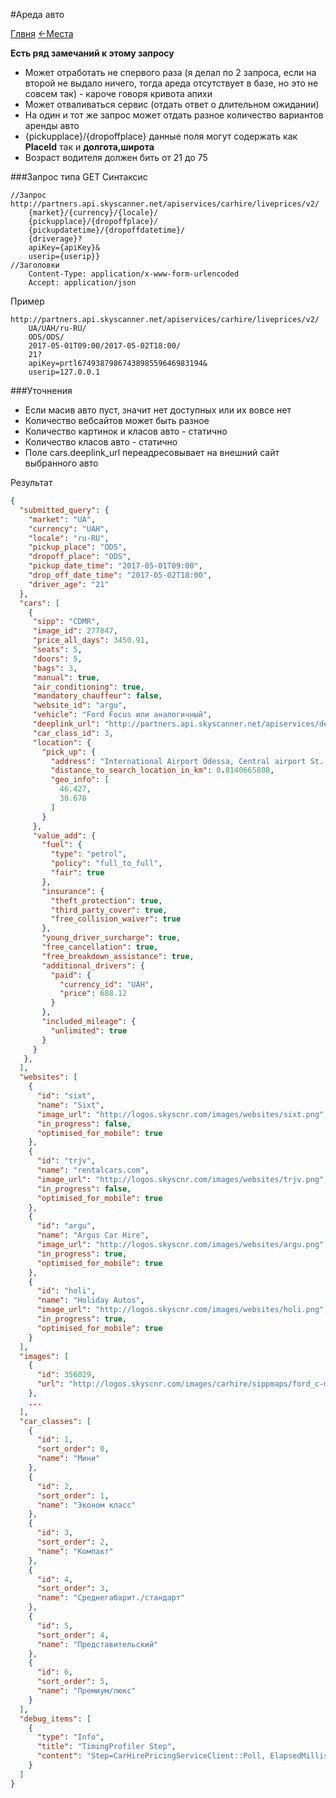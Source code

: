 #Ареда авто

[Глвня](https://github.com/tolyaganzin/skyscanner-RU) [<-Места](https://github.com/tolyaganzin/skyscanner-RU/blob/master/places.md) 

**Есть ряд замечаний к этому запросу**

* Может отработать не спервого раза (я делал по 2 запроса, если на второй не выдало ничего, тогда ареда отсутствует в базе, но это не совсем так) - кароче говоря кривота апихи
* Может отваливаться сервис (отдать ответ о длительном ожидании)
* На один и тот же запрос может отдать разное количество вариантов аренды авто
* {pickupplace}/{dropoffplace} данные поля могут содержать как **PlaceId** так и **долгота,широта**
* Возраст водителя должен бить от 21 до 75


###Запрос типа GET
Синтаксис
```
//Запрос
http://partners.api.skyscanner.net/apiservices/carhire/liveprices/v2/
    {market}/{currency}/{locale}/
    {pickupplace}/{dropoffplace}/
    {pickupdatetime}/{dropoffdatetime}/
    {driverage}?
    apiKey={apiKey}&
    userip={userip}}
//Заголовки
    Content-Type: application/x-www-form-urlencoded
    Accept: application/json
```

Пример
```
http://partners.api.skyscanner.net/apiservices/carhire/liveprices/v2/
    UA/UAH/ru-RU/
    ODS/ODS/
    2017-05-01T09:00/2017-05-02T18:00/
    21?
    apiKey=prtl6749387986743898559646983194&
    userip=127.0.0.1
```
###Уточнения
* Если масив авто пуст, значит нет доступных или их вовсе нет
* Количество вебсайтов может быть разное
* Количество картинок и класов авто - статично
* Количество класов авто - статично
* Поле cars.deeplink_url переадресовывает на внешний сайт выбранного авто

Результат
```json
{
  "submitted_query": {
    "market": "UA",
    "currency": "UAH",
    "locale": "ru-RU",
    "pickup_place": "ODS",
    "dropoff_place": "ODS",
    "pickup_date_time": "2017-05-01T09:00",
    "drop_off_date_time": "2017-05-02T18:00",
    "driver_age": "21"
  },
  "cars": [
    {
     "sipp": "CDMR",
     "image_id": 277847,
     "price_all_days": 3450.91,
     "seats": 5,
     "doors": 5,
     "bags": 3,
     "manual": true,
     "air_conditioning": true,
     "mandatory_chauffeur": false,
     "website_id": "argu",
     "vehicle": "Ford Focus или аналогичный",
     "deeplink_url": "http://partners.api.skyscanner.net/apiservices/deeplink/v2?_cje=jzj5DawL5zJyT%2bnfeP9GJWfImnVvZd7vh0AJSObmdOp8YP07VbGmhzc%2bVTc80nUp&url=http%3a%2f%2fwww.apideeplink.com%2fcarhire_deeplink%2f2.0%2fargu%2fcarhi%2fcar%2fUA%2cru%2cUAH%2fODS%2fODS%2f2017-05-01T09%3a00%3a00%2f2017-05-02T18%3a00%3a00%2f21%2fcars%2feu-west-1.prod_46b3ae8e529ce0bc7137f4872b804122%3fchannel%3ddataapi%26sipp%3dCDMR%26vendor%3dNational%26pickuproutenodeid%3d14920%26dropoffroutenodeid%3d14920&serviceType=CarHireDeeplink",
     "car_class_id": 3,
     "location": {
       "pick_up": {
         "address": "International Airport Odessa, Central airport St. 25, 65036",
         "distance_to_search_location_in_km": 0.8140665808,
         "geo_info": [
           46.427,
           30.678
         ]
       }
     },
     "value_add": {
       "fuel": {
         "type": "petrol",
         "policy": "full_to_full",
         "fair": true
       },
       "insurance": {
         "theft_protection": true,
         "third_party_cover": true,
         "free_collision_waiver": true
       },
       "young_driver_surcharge": true,
       "free_cancellation": true,
       "free_breakdown_assistance": true,
       "additional_drivers": {
         "paid": {
           "currency_id": "UAH",
           "price": 688.12
         }
       },
       "included_mileage": {
         "unlimited": true
       }
     }
   },
  ],
  "websites": [
    {
      "id": "sixt",
      "name": "Sixt",
      "image_url": "http://logos.skyscnr.com/images/websites/sixt.png",
      "in_progress": false,
      "optimised_for_mobile": true
    },
    {
      "id": "trjv",
      "name": "rentalcars.com",
      "image_url": "http://logos.skyscnr.com/images/websites/trjv.png",
      "in_progress": false,
      "optimised_for_mobile": true
    },
    {
      "id": "argu",
      "name": "Argus Car Hire",
      "image_url": "http://logos.skyscnr.com/images/websites/argu.png",
      "in_progress": true,
      "optimised_for_mobile": true
    },
    {
      "id": "holi",
      "name": "Holiday Autos",
      "image_url": "http://logos.skyscnr.com/images/websites/holi.png",
      "in_progress": true,
      "optimised_for_mobile": true
    }
  ],
  "images": [
    {
      "id": 356029,
      "url": "http://logos.skyscnr.com/images/carhire/sippmaps/ford_c-max.jpg"
    },
    ...
  ],
  "car_classes": [
    {
      "id": 1,
      "sort_order": 0,
      "name": "Мини"
    },
    {
      "id": 2,
      "sort_order": 1,
      "name": "Эконом класс"
    },
    {
      "id": 3,
      "sort_order": 2,
      "name": "Компакт"
    },
    {
      "id": 4,
      "sort_order": 3,
      "name": "Среднегабарит./стандарт"
    },
    {
      "id": 5,
      "sort_order": 4,
      "name": "Представительский"
    },
    {
      "id": 6,
      "sort_order": 5,
      "name": "Премиум/люкс"
    }
  ],
  "debug_items": [
    {
      "type": "Info",
      "title": "TimingProfiler Step",
      "content": "Step=CarHirePricingServiceClient::Poll, ElapsedMilliseconds=352"
    }
  ]
}
```
